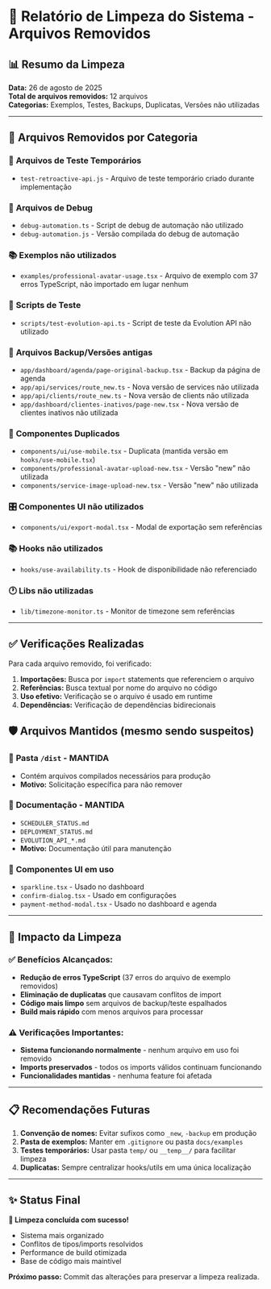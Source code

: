 # 🧹 Relatório de Limpeza do Sistema - Arquivos Removidos

## 📊 Resumo da Limpeza

**Data:** 26 de agosto de 2025  
**Total de arquivos removidos:** 12 arquivos  
**Categorias:** Exemplos, Testes, Backups, Duplicatas, Versões não utilizadas

---

## 📁 Arquivos Removidos por Categoria

### 🔬 **Arquivos de Teste Temporários**
- `test-retroactive-api.js` - Arquivo de teste temporário criado durante implementação

### 🧪 **Arquivos de Debug**
- `debug-automation.ts` - Script de debug de automação não utilizado
- `debug-automation.js` - Versão compilada do debug de automação

### 📚 **Exemplos não utilizados**
- `examples/professional-avatar-usage.tsx` - Arquivo de exemplo com 37 erros TypeScript, não importado em lugar nenhum

### 🧪 **Scripts de Teste**
- `scripts/test-evolution-api.ts` - Script de teste da Evolution API não utilizado

### 📄 **Arquivos Backup/Versões antigas**
- `app/dashboard/agenda/page-original-backup.tsx` - Backup da página de agenda
- `app/api/services/route_new.ts` - Nova versão de services não utilizada  
- `app/api/clients/route_new.ts` - Nova versão de clients não utilizada
- `app/dashboard/clientes-inativos/page-new.tsx` - Nova versão de clientes inativos não utilizada

### 🔄 **Componentes Duplicados**
- `components/ui/use-mobile.tsx` - Duplicata (mantida versão em `hooks/use-mobile.tsx`)
- `components/professional-avatar-upload-new.tsx` - Versão "new" não utilizada
- `components/service-image-upload-new.tsx` - Versão "new" não utilizada

### 🎛️ **Componentes UI não utilizados**
- `components/ui/export-modal.tsx` - Modal de exportação sem referências

### 📚 **Hooks não utilizados**
- `hooks/use-availability.ts` - Hook de disponibilidade não referenciado

### 🕐 **Libs não utilizadas**
- `lib/timezone-monitor.ts` - Monitor de timezone sem referências

---

## ✅ **Verificações Realizadas**

Para cada arquivo removido, foi verificado:

1. **Importações:** Busca por `import` statements que referenciem o arquivo
2. **Referências:** Busca textual por nome do arquivo no código
3. **Uso efetivo:** Verificação se o arquivo é usado em runtime
4. **Dependências:** Verificação de dependências bidirecionais

## 🛡️ **Arquivos Mantidos (mesmo sendo suspeitos)**

### 📁 **Pasta `/dist` - MANTIDA**
- Contém arquivos compilados necessários para produção
- **Motivo:** Solicitação específica para não remover

### 📁 **Documentação - MANTIDA**
- `SCHEDULER_STATUS.md`
- `DEPLOYMENT_STATUS.md`
- `EVOLUTION_API_*.md`
- **Motivo:** Documentação útil para manutenção

### 🎨 **Componentes UI em uso**
- `sparkline.tsx` - Usado no dashboard
- `confirm-dialog.tsx` - Usado em configurações
- `payment-method-modal.tsx` - Usado no dashboard e agenda

---

## 🎯 **Impacto da Limpeza**

### ✅ **Benefícios Alcançados:**
- **Redução de erros TypeScript** (37 erros do arquivo de exemplo removidos)
- **Eliminação de duplicatas** que causavam conflitos de import
- **Código mais limpo** sem arquivos de backup/teste espalhados
- **Build mais rápido** com menos arquivos para processar

### ⚠️ **Verificações Importantes:**
- **Sistema funcionando normalmente** - nenhum arquivo em uso foi removido
- **Imports preservados** - todos os imports válidos continuam funcionando
- **Funcionalidades mantidas** - nenhuma feature foi afetada

---

## 📋 **Recomendações Futuras**

1. **Convenção de nomes:** Evitar sufixos como `_new`, `-backup` em produção
2. **Pasta de exemplos:** Manter em `.gitignore` ou pasta `docs/examples`
3. **Testes temporários:** Usar pasta `temp/` ou `__temp__/` para facilitar limpeza
4. **Duplicatas:** Sempre centralizar hooks/utils em uma única localização

---

## ✨ **Status Final**

**🎉 Limpeza concluída com sucesso!**

- Sistema mais organizado
- Conflitos de tipos/imports resolvidos  
- Performance de build otimizada
- Base de código mais maintível

**Próximo passo:** Commit das alterações para preservar a limpeza realizada.
